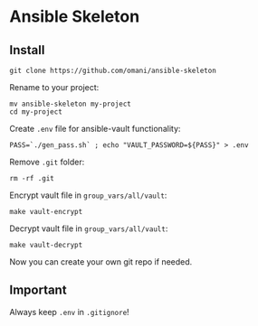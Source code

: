 # Ansible Skeleton

## Install
```
git clone https://github.com/omani/ansible-skeleton
```

Rename to your project:
```
mv ansible-skeleton my-project
cd my-project
```

Create `.env` file for ansible-vault functionality:
```
PASS=`./gen_pass.sh` ; echo "VAULT_PASSWORD=${PASS}" > .env
```

Remove `.git` folder:
```
rm -rf .git
```

Encrypt vault file in `group_vars/all/vault`:
```
make vault-encrypt
```

Decrypt vault file in `group_vars/all/vault`:
```
make vault-decrypt
```


Now you can create your own git repo if needed.


## Important
Always keep `.env` in `.gitignore`!
